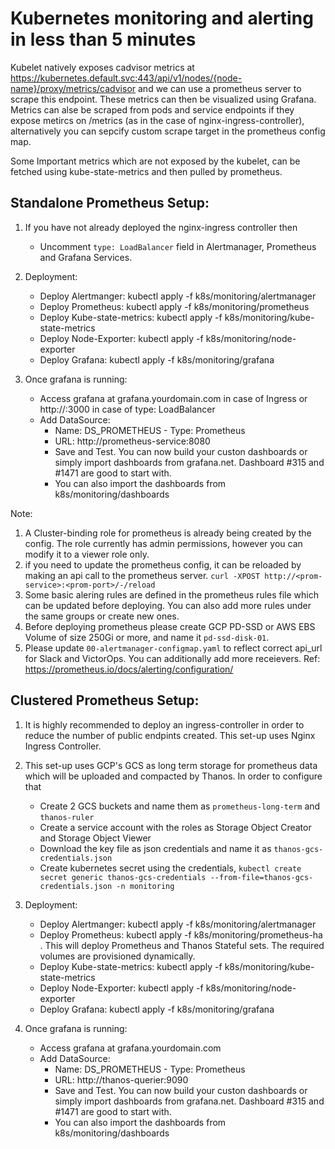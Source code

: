 # Kubernetes monitoring and alerting in less than 5 minutes

Kubelet natively exposes cadvisor metrics at https://kubernetes.default.svc:443/api/v1/nodes/{node-name}/proxy/metrics/cadvisor and we can use a prometheus server to scrape this endpoint. These metrics can then be visualized using Grafana. Metrics can alse be scraped from pods and service endpoints if they expose metircs on /metrics (as in the case of nginx-ingress-controller), alternatively you can sepcify custom scrape target in the prometheus config map. 

Some Important metrics which are not exposed by the kubelet, can be fetched using kube-state-metrics and then pulled by prometheus. 

## Standalone Prometheus Setup:

1. If you have not already deployed the nginx-ingress controller then
    - Uncomment `type: LoadBalancer` field in Alertmanager, Prometheus and Grafana Services.
2. Deployment: 
    - Deploy Alertmanger: kubectl apply -f k8s/monitoring/alertmanager
    - Deploy Prometheus: kubectl apply -f k8s/monitoring/prometheus
    - Deploy Kube-state-metrics: kubectl apply -f k8s/monitoring/kube-state-metrics
    - Deploy Node-Exporter: kubectl apply -f k8s/monitoring/node-exporter
    - Deploy Grafana: kubectl apply -f k8s/monitoring/grafana

3. Once grafana is running:
    - Access grafana at grafana.yourdomain.com in case of Ingress or http://<LB-IP>:3000 in case of type: LoadBalancer
    - Add DataSource: 
      - Name: DS_PROMETHEUS - Type: Prometheus 
      - URL: http://prometheus-service:8080 
      - Save and Test. You can now build your custon dashboards or simply import dashboards from grafana.net. Dashboard #315 and #1471 are good to start with.
      - You can also import the dashboards from k8s/monitoring/dashboards

Note:

1. A Cluster-binding role for prometheus is already being created by the config. The role currently has admin permissions, however you can modify it to a viewer role only.
2. if you need to update the prometheus config, it can be reloaded by making an api call to the prometheus server. `curl -XPOST http://<prom-service>:<prom-port>/-/reload`
3. Some basic alering rules are defined in the prometheus rules file which can be updated before deploying. You can also add more rules under the same groups or create new ones. 
4. Before deploying prometheus please create GCP PD-SSD or AWS EBS Volume of size 250Gi or more, and name it `pd-ssd-disk-01`.
5. Please update `00-alertmanager-configmap.yaml` to reflect correct api_url for Slack and VictorOps. You can additionally add more receievers. Ref:  https://prometheus.io/docs/alerting/configuration/ 

## Clustered Prometheus Setup:

1. It is highly recommended to deploy an ingress-controller in order to reduce the number of public endpints created. This set-up uses Nginx Ingress Controller. 

2. This set-up uses GCP's GCS as long term storage for prometheus data which will be uploaded and compacted by Thanos. In order to configure that
    - Create 2 GCS buckets and name them as `prometheus-long-term` and `thanos-ruler`
    - Create a service account with the roles as Storage Object Creator and Storage Object Viewer
    - Download the key file as json credentials and name it as `thanos-gcs-credentials.json`
    - Create kubernetes secret using the credentials, `kubectl create secret generic thanos-gcs-credentials --from-file=thanos-gcs-credentials.json -n monitoring`

3. Deployment: 
    - Deploy Alertmanger: kubectl apply -f k8s/monitoring/alertmanager
    - Deploy Prometheus: kubectl apply -f k8s/monitoring/prometheus-ha . This will deploy Prometheus and Thanos Stateful sets. The required volumes are provisioned dynamically. 
    - Deploy Kube-state-metrics: kubectl apply -f k8s/monitoring/kube-state-metrics
    - Deploy Node-Exporter: kubectl apply -f k8s/monitoring/node-exporter
    - Deploy Grafana: kubectl apply -f k8s/monitoring/grafana

4. Once grafana is running:
    - Access grafana at grafana.yourdomain.com
    - Add DataSource: 
      - Name: DS_PROMETHEUS - Type: Prometheus 
      - URL: http://thanos-querier:9090 
      - Save and Test. You can now build your custon dashboards or simply import dashboards from grafana.net. Dashboard #315 and #1471 are good to start with.
      - You can also import the dashboards from k8s/monitoring/dashboards